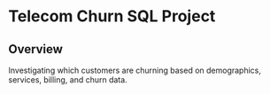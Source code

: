 # Telecom Churn SQL Project

## Overview

Investigating which customers are churning based on demographics, services, billing, and churn data.
